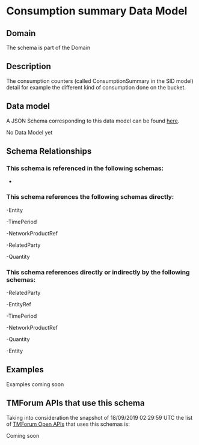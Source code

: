 # Consumption summary Data Model

## Domain

The  schema is part of the  Domain

## Description

The consumption counters (called ConsumptionSummary in the SID model) detail for example the different kind of consumption done on the bucket.

## Data model

A JSON Schema corresponding to this data model can be found
[here](https://github.com/tmforum-rand/schemas/blob/master/Product/ConsumptionSummary.schema.json).

No Data Model yet

## Schema Relationships

### This schema is referenced in the following schemas:

-

### This schema references the following schemas directly:

-Entity

-TimePeriod

-NetworkProductRef

-RelatedParty

-Quantity

### This schema references directly or indirectly by the following schemas:

-RelatedParty

-EntityRef

-TimePeriod

-NetworkProductRef

-Quantity

-Entity



## Examples

Examples coming soon

## TMForum APIs that use this schema

Taking into consideration the snapshot of 18/09/2019 02:29:59 UTC the list of [TMForum Open APIs](https://www.tmforum.org/open-apis/) that uses this schemas is:

Coming soon